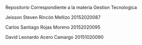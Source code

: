 

Repositorio Correspondiente a la materia Gestion Tecnologica

Jeisson Steven Rincón Mellizo   20152020087

Carlos Santiago Rojas Moreno    20152020095

David Leonardo Acero Camargo    20151020090
